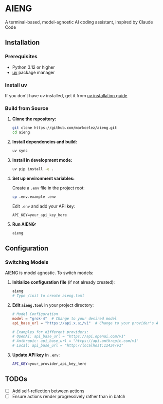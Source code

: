 # AIENG

A terminal-based, model-agnostic AI coding assistant, inspired by Claude Code

## Installation

### Prerequisites

- Python 3.12 or higher
- [uv](https://docs.astral.sh/uv/) package manager

### Install uv

If you don't have uv installed, get it from [uv installation guide](https://docs.astral.sh/uv/getting-started/installation/)

### Build from Source

1. **Clone the repository:**
   ```bash
   git clone https://github.com/markoelez/aieng.git
   cd aieng
   ```

2. **Install dependencies and build:**
   ```bash
   uv sync
   ```

3. **Install in development mode:**
   ```bash
   uv pip install -e .
   ```

4. **Set up environment variables:**
   
   Create a `.env` file in the project root:
   ```bash
   cp .env.example .env
   ```
   
   Edit `.env` and add your API key:
   ```
   API_KEY=your_api_key_here
   ```

5. **Run AIENG:**
   ```bash
   aieng
   ```

## Configuration

### Switching Models

AIENG is model agnostic. To switch models:

1. **Initialize configuration file** (if not already created):
   ```bash
   aieng
   # Type /init to create aieng.toml
   ```

2. **Edit `aieng.toml`** in your project directory:
   ```toml
   # Model Configuration
   model = "grok-4"  # Change to your desired model
   api_base_url = "https://api.x.ai/v1"  # Change to your provider's API endpoint
   
   # Examples for different providers:
   # OpenAI: api_base_url = "https://api.openai.com/v1"
   # Anthropic: api_base_url = "https://api.anthropic.com/v1"
   # Local: api_base_url = "http://localhost:11434/v1"
   ```

3. **Update API key** in `.env`:
   ```bash
   API_KEY=your_provider_api_key_here
   ```

## TODOs

- [ ] Add self-reflection between actions
- [ ] Ensure actions render progressively rather than in batch